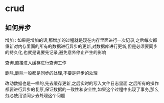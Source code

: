 # crud

## 如何异步

增加 : 如果是增加的话,那增加的过程就是现在内存里面进行一次记录,之后每次都重新对内存里面的所有的数据进行异步的更新,对数据库进行更新,但是必须要同步的持久化,也就是说要先记录,避免意外停止产生的影响

查询,直接进入缓存进行查询工作

删除,删除一般都是同步的处理,不要是异步的处理

改动数据也是一样的,先去缓存更新,之后实时的写入文件日志里面,之后所有的操作都要进行异步的复原,保证数据的一致性和安全性,如果这个过程中出现了事务,那么务必使用锁同步去处理这个问题
